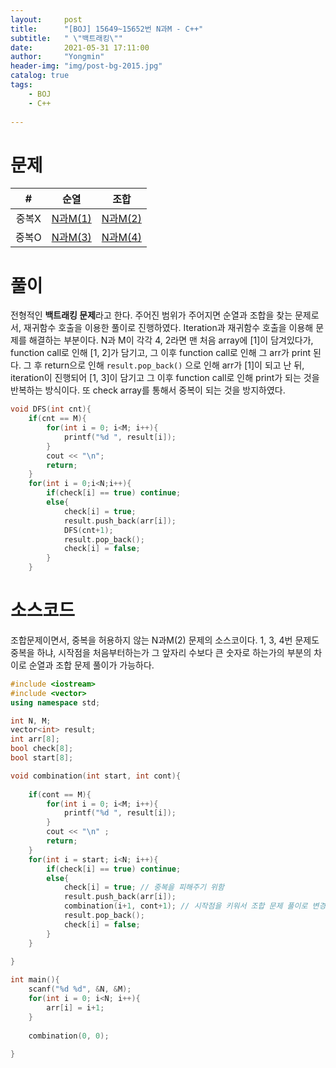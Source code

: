 ```yaml
---
layout:     post
title:      "[BOJ] 15649~15652번 N과M - C++"
subtitle:   " \"백트래킹\""
date:       2021-05-31 17:11:00
author:     "Yongmin"
header-img: "img/post-bg-2015.jpg"
catalog: true
tags:
    - BOJ
    - C++
  
---
```


# 문제
|#|순열|조합|
|:--:|:--:|:--:|
|중복X|[N과M(1)](https://www.acmicpc.net/problem/15649)|[N과M(2)](https://www.acmicpc.net/problem/15650)|
|중복O|[N과M(3)](https://www.acmicpc.net/problem/15651)|[N과M(4)](https://www.acmicpc.net/problem/15652)|

# 풀이
전형적인 **백트래킹 문제**라고 한다. 주어진 범위가 주어지면 순열과 조합을 찾는 문제로서, 재귀함수 호출을 이용한 풀이로 진행하였다.
Iteration과 재귀함수 호출을 이용해 문제를 해결하는 부분이다. N과 M이 각각 4, 2라면 맨 처음 array에 [1]이 담겨있다가, function call로 인해 [1, 2]가 담기고,
그 이후 function call로 인해 그 arr가 print 된다. 그 후 return으로 인해 `result.pop_back()` 으로 인해 arr가 [1]이 되고 난 뒤, iteration이 진행되어 [1, 3]이 담기고
그 이후 function call로 인해 print가 되는 것을 반복하는 방식이다. 또 check array를 통해서 중복이 되는 것을 방지하였다.

```C++
void DFS(int cnt){
    if(cnt == M){
        for(int i = 0; i<M; i++){
            printf("%d ", result[i]);
        }
        cout << "\n";
        return;
    }
    for(int i = 0;i<N;i++){
        if(check[i] == true) continue;
        else{
            check[i] = true;
            result.push_back(arr[i]);
            DFS(cnt+1);
            result.pop_back();
            check[i] = false;
        }
    }
```




# 소스코드

조합문제이면서, 중복을 허용하지 않는 N과M(2) 문제의 소스코이다. 1, 3, 4번 문제도 중복을 하냐, 시작점을 처음부터하는가 그 앞자리 수보다 큰 숫자로 하는가의 부분의 차이로 순열과 조합 문제 풀이가 가능하다.
```C++
#include <iostream>
#include <vector>
using namespace std;

int N, M;
vector<int> result;
int arr[8];
bool check[8];
bool start[8];

void combination(int start, int cont){
    
    if(cont == M){
        for(int i = 0; i<M; i++){
            printf("%d ", result[i]);
        }
        cout << "\n" ;
        return;
    }
    for(int i = start; i<N; i++){
        if(check[i] == true) continue;
        else{
            check[i] = true; // 중복을 피해주기 위함
            result.push_back(arr[i]);
            combination(i+1, cont+1); // 시작점을 키워서 조합 문제 풀이로 변경.
            result.pop_back();
            check[i] = false;
        }
    }
    
}

int main(){
    scanf("%d %d", &N, &M);
    for(int i = 0; i<N; i++){
        arr[i] = i+1;
    }
    
    combination(0, 0);
    
}
```



